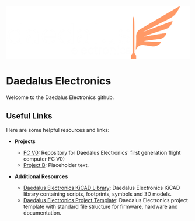 ![Logo](https://github.com/DaedalusElectronics/.github/blob/main/logos/Daedalus_large_light.png)
# Daedalus Electronics
Welcome to the Daedalus Electronics github.

## Useful Links
Here are some helpful resources and links:

- **Projects**  
  - [FC V0](https://github.com/DaedalusElectronics/DE_FCV0): Repository for Daedalus Electronics' first generation flight computer FC V0)
  - [Project B](https://github.com/username/project-b): Placeholder text.

- **Additional Resources**  
  - [Daedalus Electronics KiCAD Library](https://github.com/DaedalusElectronics/DE_KiCAD_Libary): Daedalus Electronics KiCAD library containing scripts, footprints, symbols and 3D models.
  - [Daedalus Electronics Project Template](https://github.com/DaedalusElectronics/DE_Project_Template): Daedalus Electronics project template with standard file structure for firmware, hardware and documentation.
